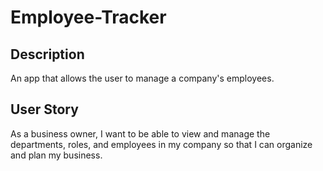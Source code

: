 # Employee-Tracker

## Description

An app that allows the user to manage a company's employees.

## User Story

As a business owner, I want to be able to view and manage the departments, roles, and employees in my company so that I can organize and plan my business.

